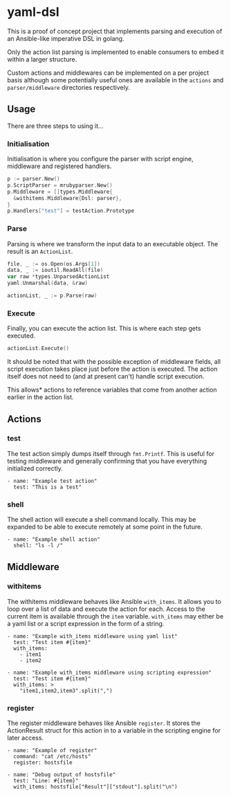 # yaml-dsl

This is a proof of concept project that implements parsing and execution of an Ansible-like imperative DSL in golang.

Only the action list parsing is implemented to enable consumers to embed it within a larger structure.

Custom actions and middlewares can be implemented on a per project basis although some potentially useful ones are available in the `actions` and `parser/middleware` directories respectively.

## Usage
There are three steps to using it...

### Initialisation
Initialisation is where you configure the parser with script engine, middleware and registered handlers.

```go
p := parser.New()
p.ScriptParser = mrubyparser.New()
p.Middleware = []types.Middleware{
  &withitems.Middleware{Dsl: parser},
}
p.Handlers["test"] = testAction.Prototype
```

### Parse
Parsing is where we transform the input data to an executable object. The result is an `ActionList`.

```go
file, _ := os.Open(os.Args[1])
data, _ := ioutil.ReadAll(file)
var raw *types.UnparsedActionList
yaml.Unmarshal(data, &raw)

actionList, _ := p.Parse(raw)
```

### Execute
Finally, you can execute the action list. This is where each step gets executed.

``` go
actionList.Execute()
```

It should be noted that with the possible exception of middleware fields, all script execution takes place just before the action is executed.
The action itself does not need to (and at present can't) handle script execution.

This allows* actions to reference variables that come from another action earlier in the action list.
  
## Actions

### test
The test action simply dumps itself through `fmt.Printf`. This is useful for testing middleware and generally confirming that you have everything initialized correctly.
```
- name: "Example test action"
  test: "This is a test"
```

### shell
The shell action will execute a shell command locally. This may be expanded to be able to execute remotely at some point in the future.
```
- name: "Example shell action"
  shell: "ls -l /"
```

## Middleware
### withitems
The withitems middleware behaves like Ansible `with_items`. It allows you to loop over a list of data and execute the action for each.
Access to the current item is available through the `item` variable.
`with_items` may either be a yaml list or a script expression in the form of a string.

```
- name: "Example with_items middleware using yaml list"
  test: "Test item #{item}"
  with_items:
    - item1
    - item2
```

```
- name: "Example with_items middleware using scripting expression"
  test: "Test item #{item}"
  with_items: >
    "item1,item2,item3".split(",")
```
### register
The register middleware behaves like Ansible `register`. It stores the ActionResult struct for this action in to a variable in the scripting engine for later access.

```
- name: "Example of register"
  command: "cat /etc/hosts"
  register: hostsfile

- name: "Debug output of hostsfile"
  test: "Line: #{item}"
  with_items: hostsfile["Result"]["stdout"].split("\n")
```
